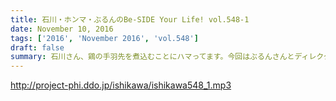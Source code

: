 ```yaml
---
title: 石川・ホンマ・ぶるんのBe-SIDE Your Life! vol.548-1
date: November 10, 2016
tags: ['2016', 'November 2016', 'vol.548']
draft: false
summary: 石川さん、鶏の手羽先を煮込むことにハマってます。今回はぶるんさんとディレクターがお休みです。SAITO
---
```


http://project-phi.ddo.jp/ishikawa/ishikawa548_1.mp3